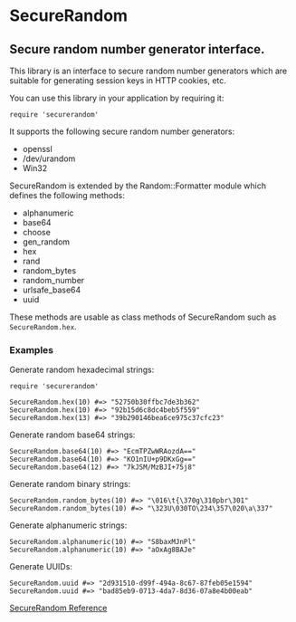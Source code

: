 # SecureRandom

## Secure random number generator interface.

This library is an interface to secure random number generators which are
suitable for generating session keys in HTTP cookies, etc.

You can use this library in your application by requiring it:

    require 'securerandom'

It supports the following secure random number generators:

*   openssl
*   /dev/urandom
*   Win32


SecureRandom is extended by the Random::Formatter module which defines the
following methods:

*   alphanumeric
*   base64
*   choose
*   gen_random
*   hex
*   rand
*   random_bytes
*   random_number
*   urlsafe_base64
*   uuid


These methods are usable as class methods of SecureRandom such as
`SecureRandom.hex`.

### Examples

Generate random hexadecimal strings:

    require 'securerandom'

    SecureRandom.hex(10) #=> "52750b30ffbc7de3b362"
    SecureRandom.hex(10) #=> "92b15d6c8dc4beb5f559"
    SecureRandom.hex(13) #=> "39b290146bea6ce975c37cfc23"

Generate random base64 strings:

    SecureRandom.base64(10) #=> "EcmTPZwWRAozdA=="
    SecureRandom.base64(10) #=> "KO1nIU+p9DKxGg=="
    SecureRandom.base64(12) #=> "7kJSM/MzBJI+75j8"

Generate random binary strings:

    SecureRandom.random_bytes(10) #=> "\016\t{\370g\310pbr\301"
    SecureRandom.random_bytes(10) #=> "\323U\030TO\234\357\020\a\337"

Generate alphanumeric strings:

    SecureRandom.alphanumeric(10) #=> "S8baxMJnPl"
    SecureRandom.alphanumeric(10) #=> "aOxAg8BAJe"

Generate UUIDs:

    SecureRandom.uuid #=> "2d931510-d99f-494a-8c67-87feb05e1594"
    SecureRandom.uuid #=> "bad85eb9-0713-4da7-8d36-07a8e4b00eab"

[SecureRandom Reference](https://ruby-doc.org/stdlib-2.7.0/libdoc/securerandom/rdoc/SecureRandom.html)